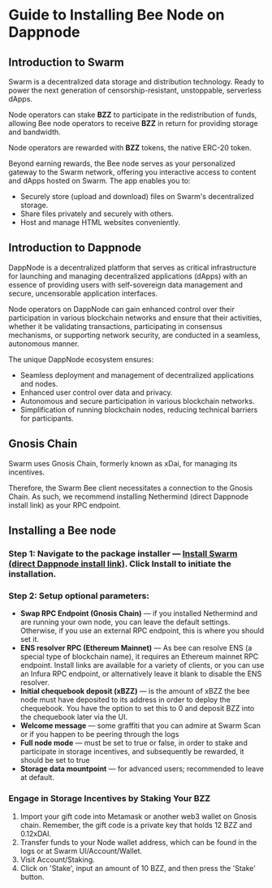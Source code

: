 # Guide to Installing Bee Node on Dappnode

## Introduction to Swarm
Swarm is a decentralized data storage and distribution technology. Ready to power the next generation of censorship-resistant, unstoppable, serverless dApps.

Node operators can stake **BZZ** to participate in the redistribution of funds, allowing Bee node operators to receive **BZZ** in return for providing storage and bandwidth.

Node operators are rewarded with **BZZ** tokens, the native ERC-20 token.

Beyond earning rewards, the Bee node serves as your personalized gateway to the Swarm network, offering you interactive access to content and dApps hosted on Swarm. The app enables you to:

- Securely store (upload and download) files on Swarm's decentralized storage.
- Share files privately and securely with others.
- Host and manage HTML websites conveniently.

## Introduction to Dappnode
DappNode is a decentralized platform that serves as critical infrastructure for launching and managing decentralized applications (dApps) with an essence of providing users with self-sovereign data management and secure, uncensorable application interfaces.

Node operators on DappNode can gain enhanced control over their participation in various blockchain networks and ensure that their activities, whether it be validating transactions, participating in consensus mechanisms, or supporting network security, are conducted in a seamless, autonomous manner.

The unique DappNode ecosystem ensures:

- Seamless deployment and management of decentralized applications and nodes.
- Enhanced user control over data and privacy.
- Autonomous and secure participation in various blockchain networks.
- Simplification of running blockchain nodes, reducing technical barriers for participants.

## Gnosis Chain
Swarm uses Gnosis Chain, formerly known as xDai, for managing its incentives.

Therefore, the Swarm Bee client necessitates a connection to the Gnosis Chain. As such, we recommend installing Nethermind (direct Dappnode install link) as your RPC endpoint.

## Installing a Bee node
### Step 1: Navigate to the package installer — [Install Swarm (direct Dappnode install link)](link). Click Install to initiate the installation.

### Step 2: Setup optional parameters:
- **Swap RPC Endpoint (Gnosis Chain)** — if you installed Nethermind and are running your own node, you can leave the default settings. Otherwise, if you use an external RPC endpoint, this is where you should set it.
- **ENS resolver RPC (Ethereum Mainnet)** — As bee can resolve ENS (a special type of blockchain name), it requires an Ethereum mainnet RPC endpoint. Install links are available for a variety of clients, or you can use an Infura RPC endpoint, or alternatively leave it blank to disable the ENS resolver.
- **Initial chequebook deposit (xBZZ)** — is the amount of xBZZ the bee node must have deposited to its address in order to deploy the chequebook. You have the option to set this to 0 and deposit BZZ into the chequebook later via the UI.
- **Welcome message** — some graffiti that you can admire at Swarm Scan or if you happen to be peering through the logs
- **Full node mode** — must be set to true or false, in order to stake and participate in storage incentives, and subsequently be rewarded, it should be set to true
- **Storage data mountpoint** — for advanced users; recommended to leave at default.

### Engage in Storage Incentives by Staking Your BZZ
1. Import your gift code into Metamask or another web3 wallet on Gnosis chain. Remember, the gift code is a private key that holds 12 BZZ and 0.12xDAI.
2. Transfer funds to your Node wallet address, which can be found in the logs or at Swarm UI/Account/Wallet.
3. Visit Account/Staking.
4. Click on 'Stake', input an amount of 10 BZZ, and then press the 'Stake' button.